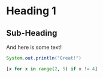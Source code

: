 # Heading 1

## Sub-Heading

And here is some text!

```java
System.out.println("Great!")
```

```python
[x for x in range(2, 5) if x != 4]
```
